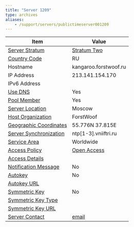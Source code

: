 ```yaml
---
title: "Server 1209"
type: archives
aliases:
    - /support/servers/publictimeserver001209
---
```


| Item | Value |
| ----- | ----- |
| [Server Stratum](/support/servers/serverstratum) | [Stratum Two](/support/servers/stratumtwotimeservers) |
| [Country Code](/support/servers/countrycode) | RU |
| Hostname |  kangaroo.forstwoof.ru  |
| IP Address |  213.141.154.170  |
| IPv6 Address | |
| [Use DNS](/support/servers/usedns) | Yes |
| [Pool Member](/support/servers/poolmember) | Yes |
| [Server Location](/support/servers/serverlocation) | Moscow |
| [Host Organization](/support/servers/hostorganization) | ForstWoof |
| [ Geographic Coordinates](/support/servers/geographiccoordinates) |  55.776N 37.815E  |
| [Server Synchronization](/support/servers/serversynchronization) |  ntp[1-3].vniiftri.ru |
| [Service Area](/support/servers/servicearea) | Worldwide|
| [Access Policy](/support/servers/accesspolicy) | [Open Access](/support/servers/openaccess) |
| [Access Details](/support/servers/accessdetails) |  |
| [Notification Message](/support/servers/notificationmessage) | No |
| [Autokey](/support/servers/autokey) | No |
| [Autokey URL](/support/servers/autokeyurl) | |
| [Symmetric Key](/support/servers/symmetrickey) | No |
| [Symmetric Key Type](/support/servers/symmetrickeytype) | |
| [Symmetric Key URL](/support/servers/symmetrickeyurl) | |
| [Server Contact](/support/servers/servercontact) | [email](mailto:ntp@forstwoof.ru) |